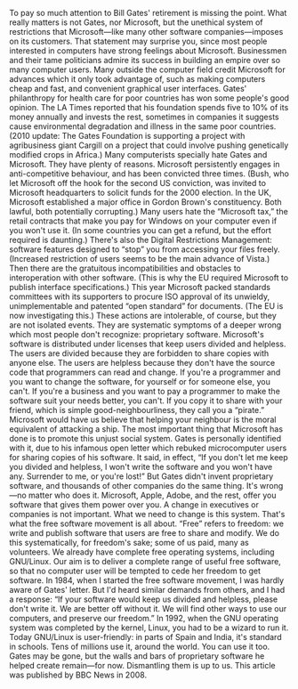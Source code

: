 To pay so much attention to Bill Gates' retirement is missing the point. What really matters is not Gates, nor Microsoft, but the unethical system of restrictions that Microsoft—like many other software companies—imposes on its customers. That statement may surprise you, since most people interested in computers have strong feelings about Microsoft. Businessmen and their tame politicians admire its success in building an empire over so many computer users. Many outside the computer field credit Microsoft for advances which it only took advantage of, such as making computers cheap and fast, and convenient graphical user interfaces. Gates' philanthropy for health care for poor countries has won some people's good opinion. The LA Times reported that his foundation spends five to 10% of its money annually and invests the rest, sometimes in companies it suggests cause environmental degradation and illness in the same poor countries. (2010 update: The Gates Foundation is supporting a project with agribusiness giant Cargill on a project that could involve pushing genetically modified crops in Africa.) Many computerists specially hate Gates and Microsoft. They have plenty of reasons. Microsoft persistently engages in anti-competitive behaviour, and has been convicted three times. (Bush, who let Microsoft off the hook for the second US conviction, was invited to Microsoft headquarters to solicit funds for the 2000 election. In the UK, Microsoft established a major office in Gordon Brown's constituency. Both lawful, both potentially corrupting.) Many users hate the “Microsoft tax,” the retail contracts that make you pay for Windows on your computer even if you won't use it. (In some countries you can get a refund, but the effort required is daunting.) There's also the Digital Restrictions Management: software features designed to “stop” you from accessing your files freely. (Increased restriction of users seems to be the main advance of Vista.) Then there are the gratuitous incompatibilities and obstacles to interoperation with other software. (This is why the EU required Microsoft to publish interface specifications.) This year Microsoft packed standards committees with its supporters to procure ISO approval of its unwieldy, unimplementable and patented “open standard” for documents. (The EU is now investigating this.) These actions are intolerable, of course, but they are not isolated events. They are systematic symptoms of a deeper wrong which most people don't recognize: proprietary software. Microsoft's software is distributed under licenses that keep users divided and helpless. The users are divided because they are forbidden to share copies with anyone else. The users are helpless because they don't have the source code that programmers can read and change. If you're a programmer and you want to change the software, for yourself or for someone else, you can't. If you're a business and you want to pay a programmer to make the software suit your needs better, you can't. If you copy it to share with your friend, which is simple good-neighbourliness, they call you a “pirate.” Microsoft would have us believe that helping your neighbour is the moral equivalent of attacking a ship. The most important thing that Microsoft has done is to promote this unjust social system. Gates is personally identified with it, due to his infamous open letter which rebuked microcomputer users for sharing copies of his software. It said, in effect, “If you don't let me keep you divided and helpless, I won't write the software and you won't have any. Surrender to me, or you're lost!” But Gates didn't invent proprietary software, and thousands of other companies do the same thing. It's wrong—no matter who does it. Microsoft, Apple, Adobe, and the rest, offer you software that gives them power over you. A change in executives or companies is not important. What we need to change is this system. That's what the free software movement is all about. “Free” refers to freedom: we write and publish software that users are free to share and modify. We do this systematically, for freedom's sake; some of us paid, many as volunteers. We already have complete free operating systems, including GNU/Linux. Our aim is to deliver a complete range of useful free software, so that no computer user will be tempted to cede her freedom to get software. In 1984, when I started the free software movement, I was hardly aware of Gates' letter. But I'd heard similar demands from others, and I had a response: “If your software would keep us divided and helpless, please don't write it. We are better off without it. We will find other ways to use our computers, and preserve our freedom.” In 1992, when the GNU operating system was completed by the kernel, Linux, you had to be a wizard to run it. Today GNU/Linux is user-friendly: in parts of Spain and India, it's standard in schools. Tens of millions use it, around the world. You can use it too. Gates may be gone, but the walls and bars of proprietary software he helped create remain—for now. Dismantling them is up to us. This article was published by BBC News in 2008.